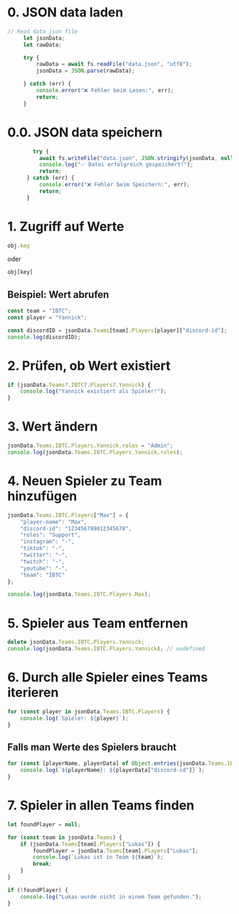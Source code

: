 # 0. JSON data laden

```js
// Read data json file
     let jsonData;
     let rawData;

     try {
         rawData = await fs.readFile("data.json", "utf8");
         jsonData = JSON.parse(rawData);

     } catch (err) {
         console.error("❌ Fehler beim Lesen:", err);
         return;
     }
```
# 0.0. JSON data speichern
```js
        try {
          await fs.writeFile("data.json", JSON.stringify(jsonData, null, 2));
          console.log("✅ Datei erfolgreich gespeichert!");
          return;
      } catch (err) {
          console.error("❌ Fehler beim Speichern:", err);
          return;
      }
```


# 1. Zugriff auf Werte
```js
obj.key
```
oder
```js
obj[key]
```

## Beispiel: Wert abrufen
```js
const team = "IBTC";
const player = "Yannick";

const discordID = jsonData.Teams[team].Players[player]["discord-id"];
console.log(discordID);
```

# 2. Prüfen, ob Wert existiert
```js
if (jsonData.Teams?.IBTC?.Players?.Yannick) {
    console.log("Yannick existiert als Spieler!");
}
```

# 3. Wert ändern
```js
jsonData.Teams.IBTC.Players.Yannick.roles = "Admin";
console.log(jsonData.Teams.IBTC.Players.Yannick.roles);
```

# 4. Neuen Spieler zu Team hinzufügen
```js
jsonData.Teams.IBTC.Players["Max"] = {
    "player-name": "Max",
    "discord-id": "123456789012345678",
    "roles": "Support",
    "instagram": "-",
    "tiktok": "-",
    "twitter": "-",
    "twitch": "-",
    "youtube": "-",
    "team": "IBTC"
};

console.log(jsonData.Teams.IBTC.Players.Max);
```

# 5. Spieler aus Team entfernen
```js
delete jsonData.Teams.IBTC.Players.Yannick;
console.log(jsonData.Teams.IBTC.Players.Yannick); // undefined
```

# 6. Durch alle Spieler eines Teams iterieren
```js
for (const player in jsonData.Teams.IBTC.Players) {
    console.log(`Spieler: ${player}`);
}
```
## Falls man Werte des Spielers braucht
```js
for (const [playerName, playerData] of Object.entries(jsonData.Teams.IBTC.Players)) {
    console.log(`${playerName}: ${playerData["discord-id"]}`);
}
```

# 7. Spieler in allen Teams finden
```js
let foundPlayer = null;

for (const team in jsonData.Teams) {
    if (jsonData.Teams[team].Players["Lukas"]) {
        foundPlayer = jsonData.Teams[team].Players["Lukas"];
        console.log(`Lukas ist in Team ${team}`);
        break;
    }
}

if (!foundPlayer) {
    console.log("Lukas wurde nicht in einem Team gefunden.");
}
```

